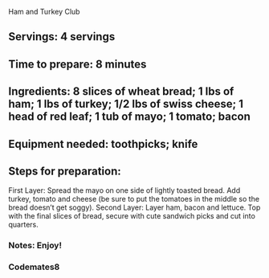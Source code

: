 Ham and Turkey Club

## Servings: 4 servings 


## Time to prepare: 8 minutes

## Ingredients: 8 slices of wheat bread; 1 lbs of ham; 1 lbs of turkey; 1/2 lbs of swiss cheese; 1 head of red leaf; 1 tub of mayo; 1 tomato; bacon  


## Equipment needed: toothpicks; knife


## Steps for preparation:
First Layer: Spread the mayo on one side of lightly toasted bread. Add turkey, tomato and cheese (be sure to put the tomatoes in the middle so the bread doesn’t get soggy).
Second Layer: Layer ham, bacon and lettuce.
Top with the final slices of bread, secure with cute sandwich picks and cut into quarters.


### Notes: Enjoy!



### Codemates8 #
